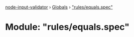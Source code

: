 [node-input-validator](../README.md) › [Globals](../globals.md) › ["rules/equals.spec"](_rules_equals_spec_.md)

# Module: "rules/equals.spec"


